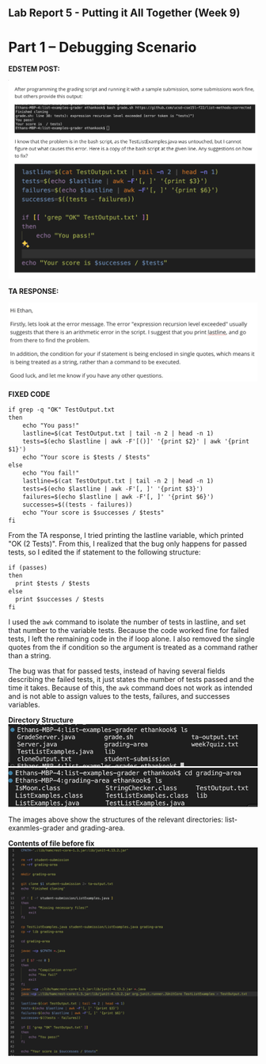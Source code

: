 ## Lab Report 5 - Putting it All Together (Week 9)
# Part 1 – Debugging Scenario

**EDSTEM POST:**

![image](LR5SS1.png)


**TA RESPONSE:**

![image](LR5SS2.png)

**FIXED CODE**

```
if grep -q "OK" TestOutput.txt
then 
    echo "You pass!"
    lastline=$(cat TestOutput.txt | tail -n 2 | head -n 1)
    tests=$(echo $lastline | awk -F'[()]' '{print $2}' | awk '{print $1}')
    echo "Your score is $tests / $tests"
else
    echo "You fail!"
    lastline=$(cat TestOutput.txt | tail -n 2 | head -n 1)
    tests=$(echo $lastline | awk -F'[, ]' '{print $3}')
    failures=$(echo $lastline | awk -F'[, ]' '{print $6}')
    successes=$((tests - failures))
    echo "Your score is $successes / $tests"
fi
```

From the TA response, I tried printing the lastline variable, which printed "OK (2 Tests)". From this, I realized that the bug only happens for passed tests, so I edited the if statement to the following structure: 

```
if (passes)
then
  print $tests / $tests
else
  print $successes / $tests
fi
```
I used the `awk` command to isolate the number of tests in lastline, and set that number to the variable tests. Because the code worked fine for failed tests, I left the remaining code in the if loop alone. I also removed the single quotes from the if condition so the argument is treated as a command rather than a string.


The bug was that for passed tests, instead of having several fields describing the failed tests, it just states the number of tests passed and the time it takes. Because of this, the `awk` command does not work as intended and is not able to assign values to the tests, failures, and successes variables. 


**Directory Structure**
![image](structure1.png)
![image](structure2.png)

The images above show the structures of the relevant directories: list-exanmles-grader and grading-area.


**Contents of file before fix**
![image](contents.png)



